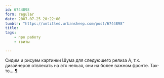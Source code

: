 ```yaml
---
id: 6744898
form: regular
date: 2007-07-25 20:22:00
tumblr: "https://untitled.urbansheep.com/post/6744898"
title:
tags:
    - про работу
    - твиты

---
```


<p>Сидим и рисуем картинки Шума для следующего релиза А, т.к. дизайнеров отвлекать на это нельзя, они на более важном фронте. Так-то&hellip; <a href="http://twitter.com/urbansheep/statuses/168064472">¶</a></p>

